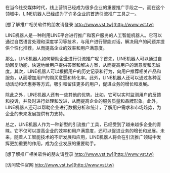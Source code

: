 在当今社交媒体时代，线上营销已经成为很多企业的重要推广手段之一。而在这个领域中，LINE机器人已经成为了许多企业的首选引流推广工具之一。

[想了解推广相关软件的朋友请登录 http://www.vst.tw](http://www.vst.tw)

LINE机器人是一种利用LINE平台进行推广和客户服务的人工智能机器人。它可以通过自然语言处理和深度学习等技术，与用户进行智能对话，解决用户的问题并提供个性化推荐，从而提高企业的效率和用户满意度。

那么，LINE机器人如何帮助企业进行引流推广呢？首先，LINE机器人可以通过自动回复功能，快速地给用户提供答案和解决方案，从而提高用户的满意度和忠诚度。其次，LINE机器人可以根据用户的历史记录和行为，向用户推荐相关产品和服务，从而增加用户的购买意愿和转化率。此外，LINE机器人还可以通过各种互动活动和优惠券等方式，吸引和留住更多的用户，促进业务的增长和发展。

除此之外，LINE机器人还有一些其他的优势。比如，它可以实时监测用户的反馈和投诉，并及时进行处理和改进，从而提高企业的服务质量和品牌形象。此外，LINE机器人还可以帮助企业进行数据分析和统计，了解用户需求和市场趋势，为企业的未来发展提供有力支持。

总之，LINE机器人作为一种新型的引流推广工具，已经受到了越来越多企业的青睐。它不仅可以提高企业的效率和用户满意度，还可以促进业务的增长和发展。未来，随着人工智能技术的不断发展和应用，LINE机器人将会在引流推广领域中发挥更加重要的作用，成为企业发展的重要助手。

[想了解推广相关软件的朋友请登录 http://www.vst.tw](http://www.vst.tw)


[访问软件官网 http://www.vst.tw](http://www.vst.tw)
